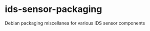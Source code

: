 ids-sensor-packaging
====================

Debian packaging miscellanea for various IDS sensor components
